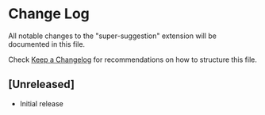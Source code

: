 # Change Log

All notable changes to the "super-suggestion" extension will be documented in this file.

Check [Keep a Changelog](http://keepachangelog.com/) for recommendations on how to structure this file.

## [Unreleased]

- Initial release